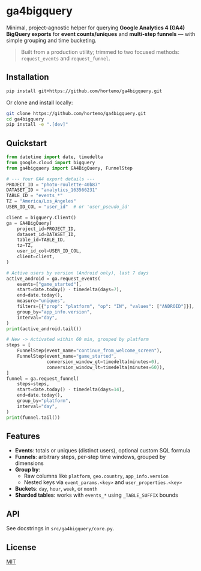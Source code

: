 
# ga4bigquery

Minimal, project-agnostic helper for querying **Google Analytics 4 (GA4) BigQuery exports** for
**event counts/uniques** and **multi-step funnels** — with simple grouping and time bucketing.

> Built from a production utility; trimmed to two focused methods: `request_events` and `request_funnel`.

## Installation

```bash
pip install git+https://github.com/hortemo/ga4bigquery.git
```

Or clone and install locally:

```bash
git clone https://github.com/hortemo/ga4bigquery.git
cd ga4bigquery
pip install -e ".[dev]"
```

## Quickstart

```python
from datetime import date, timedelta
from google.cloud import bigquery
from ga4bigquery import GA4BigQuery, FunnelStep

# --- Your GA4 export details ---
PROJECT_ID = "photo-roulette-40b87"
DATASET_ID = "analytics_163566231"
TABLE_ID = "events_*"
TZ = "America/Los_Angeles"
USER_ID_COL = "user_id"  # or 'user_pseudo_id'

client = bigquery.Client()
ga = GA4BigQuery(
    project_id=PROJECT_ID,
    dataset_id=DATASET_ID,
    table_id=TABLE_ID,
    tz=TZ,
    user_id_col=USER_ID_COL,
    client=client,
)

# Active users by version (Android only), last 7 days
active_android = ga.request_events(
    events=["game_started"],
    start=date.today() - timedelta(days=7),
    end=date.today(),
    measure="uniques",
    filters=[{"prop": "platform", "op": "IN", "values": ["ANDROID"]}],
    group_by="app_info.version",
    interval="day",
)
print(active_android.tail())

# New -> Activated within 60 min, grouped by platform
steps = [
    FunnelStep(event_name="continue_from_welcome_screen"),
    FunnelStep(event_name="game_started",
               conversion_window_gt=timedelta(minutes=0),
               conversion_window_lt=timedelta(minutes=60)),
]
funnel = ga.request_funnel(
    steps=steps,
    start=date.today() - timedelta(days=14),
    end=date.today(),
    group_by="platform",
    interval="day",
)
print(funnel.tail())
```

## Features

- **Events**: totals or uniques (distinct users), optional custom SQL formula
- **Funnels**: arbitrary steps, per-step time windows, grouped by dimensions
- **Group by**:
  - Raw columns like `platform`, `geo.country`, `app_info.version`
  - Nested keys via `event_params.<key>` and `user_properties.<key>`
- **Buckets**: `day`, `hour`, `week`, or `month`
- **Sharded tables**: works with `events_*` using `_TABLE_SUFFIX` bounds

## API

See docstrings in `src/ga4bigquery/core.py`.

## License

[MIT](LICENSE)
